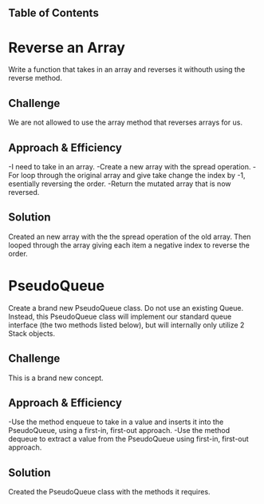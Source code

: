 ## Table of Contents

   # Reverse an Array
Write a function that takes in an array and reverses it withouth using the reverse method.

## Challenge
We are not allowed to use the array method that reverses arrays for us.

## Approach & Efficiency
-I need to take in an array.
-Create a new array with the spread operation.
-For loop through the original array and give take change the index by -1, esentially reversing the order.
-Return the mutated array that is now reversed.

## Solution
Created an new array with the the spread operation of the old array. Then looped through the array giving each item a negative index to reverse the order.

  # PseudoQueue
Create a brand new PseudoQueue class. Do not use an existing Queue. Instead, this PseudoQueue class will implement our standard queue interface (the two methods listed below), but will internally only utilize 2 Stack objects.

## Challenge
This is a brand new concept.

## Approach & Efficiency
-Use the method enqueue to take in a value and inserts it into the PseudoQueue, using a first-in, first-out approach.
-Use the method dequeue to extract a value from the PseudoQueue using first-in, first-out approach.

## Solution
Created the PseudoQueue class with the methods it requires.